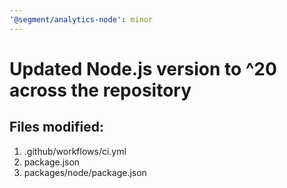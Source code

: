 ```yaml
---
'@segment/analytics-node': minor
---
```


# Updated Node.js version to ^20 across the repository

## Files modified:

1. .github/workflows/ci.yml
2. package.json
3. packages/node/package.json
